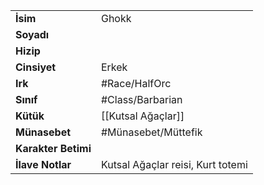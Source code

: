 |  |  |
  |---|---|
  | **İsim** | Ghokk|
  | **Soyadı** | |
  | **Hizip** | |
  | **Cinsiyet** | Erkek|
  | **Irk** | #Race/HalfOrc|
  | **Sınıf** | #Class/Barbarian|
  | **Kütük** | [[Kutsal Ağaçlar]]|
  | **Münasebet** | #Münasebet/Müttefik|
  | **Karakter Betimi** | |
  | **İlave Notlar** | Kutsal Ağaçlar reisi, Kurt totemi|
  